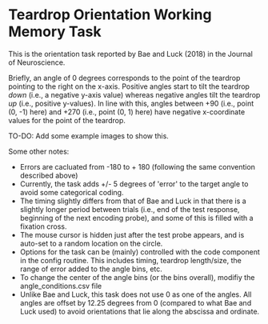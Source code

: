 # Teardrop Orientation Working Memory Task

This is the orientation task reported by Bae and Luck (2018) in the Journal of Neuroscience. 

Briefly, an angle of 0 degrees corresponds to the point of the teardrop pointing to the right on the x-axis. Positive angles start to tilt the teardrop _down_ (i.e., a negative y-axis value) whereas negative angles tilt the teardrop _up_ (i.e., positive y-values). In line with this, angles between +90 (i.e., point (0, -1) here) and +270 (i.e., point (0, 1) here) have negative x-coordinate values for the point of the teardrop. 

TO-DO: Add some example images to show this. 

Some other notes:
- Errors are cacluated from -180 to + 180 (following the same convention described above)
- Currently, the task adds +/- 5 degrees of 'error' to the target angle to avoid some categorical coding. 
- The timing slightly differs from that of Bae and Luck in that there is a slightly longer period between trials (i.e., end of the test response, beginning of the next encoding probe), and some of this is filled with a fixation cross. 
- The mouse cursor is hidden just after the test probe appears, and is auto-set to a random location on the circle. 
- Options for the task can be (mainly) controlled with the code component in the config routine. This includes timing, teardrop length/size, the range of error added to the angle bins, etc. 
- To change the center of the angle bins (or the bins overall), modifiy the angle_conditions.csv file
- Unlike Bae and Luck, this task does not use 0 as one of the angles. All angles are offset by 12.25 degrees from 0 (compared to what Bae and Luck used) to avoid orientations that lie along the abscissa and ordinate. 
